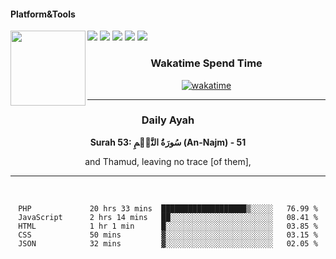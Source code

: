 #### Platform&Tools

[![](https://img.shields.io/badge/-NPM-cb3837?style=flat-square&logo=npm&logoColor=white)](https://npmjs.com/)
[![](https://img.shields.io/badge/PHP-777BB4?style=flat-square&logo=php&logoColor=white)](https://nodejs.org/)
[![](https://img.shields.io/badge/Julia-9558B2?style=flat-square&logo=julia&logoColor=white)](https://nodejs.org/)
<img src="https://avatars.githubusercontent.com/u/31664438?v=4" width="120" align="left">
[![](https://img.shields.io/badge/-Node.js-43853d?style=flat-square&logo=node.js&logoColor=ffffff)](https://nodejs.org/)
[![](https://img.shields.io/badge/Visual_Studio_Code-0078D4?style=flat-square&logo=visual%20studio%20code&logoColor=white)](https://nodejs.org/)

<center>
  
### Wakatime Spend Time 
  
[![wakatime](https://wakatime.com/badge/user/87646243-158a-4241-a3cb-668e1fa2dbb8.svg)](https://wakatime.com/@87646243-158a-4241-a3cb-668e1fa2dbb8)
               

_______ 
### Daily Ayah

<!--START_SECTION:quran-->

**Surah 53: سُورَةُ النَّجۡمِ (An-Najm) - 51**

and Thamud, leaving no trace [of them],
 <!--END_SECTION:quran-->

  
                       
                                             
_______

&nbsp;&nbsp;     &nbsp;&nbsp;    &nbsp;&nbsp;   &nbsp;&nbsp;
 
<!--START_SECTION:waka-->

```text
PHP             20 hrs 33 mins  ███████████████████▒░░░░░   76.99 %
JavaScript      2 hrs 14 mins   ██░░░░░░░░░░░░░░░░░░░░░░░   08.41 %
HTML            1 hr 1 min      █░░░░░░░░░░░░░░░░░░░░░░░░   03.85 %
CSS             50 mins         ▓░░░░░░░░░░░░░░░░░░░░░░░░   03.15 %
JSON            32 mins         ▓░░░░░░░░░░░░░░░░░░░░░░░░   02.05 %
```

<!--END_SECTION:waka-->
